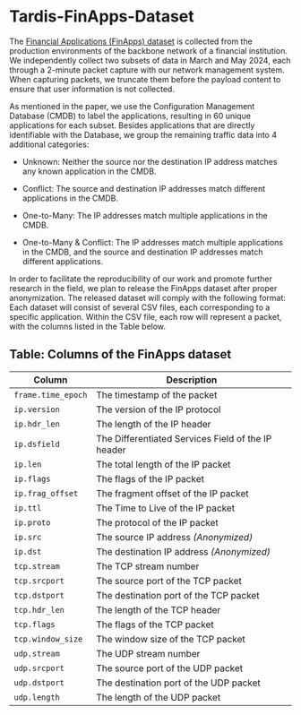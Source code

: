 # Tardis-FinApps-Dataset

The [Financial Applications (FinApps) dataset](https://cloud.tsinghua.edu.cn/d/08ef8799205140df9fde/) is collected from the production environments of the backbone network of a financial institution. We independently collect two subsets of data in March and May 2024, each through a 2-minute packet capture with our network management system. When capturing packets, we truncate them before the payload content to ensure that user information is not collected.

As mentioned in the paper, we use the Configuration Management Database (CMDB) to label the applications, resulting in 60 unique applications for each subset. Besides applications that are directly identifiable with the Database, we group the remaining traffic data into 4 additional categories:

- Unknown: Neither the source nor the destination IP address matches any known application in the CMDB.

- Conflict: The source and destination IP addresses match different applications in the CMDB.

- One-to-Many: The IP addresses match multiple applications in the CMDB.

- One-to-Many & Conflict: The IP addresses match multiple applications in the CMDB, and the source and destination IP addresses match different applications.

In order to facilitate the reproducibility of our work and promote further research in the field, we plan to release the FinApps dataset after proper anonymization. The released dataset will comply with the following format: Each dataset will consist of several CSV files, each corresponding to a specific application. Within the CSV file, each row will represent a packet, with the columns listed in the Table below.

## Table: Columns of the FinApps dataset
| Column             | Description                                        |
| ------------------ | -------------------------------------------------- |
| `frame.time_epoch` | The timestamp of the packet                        |
| `ip.version`       | The version of the IP protocol                     |
| `ip.hdr_len`       | The length of the IP header                        |
| `ip.dsfield`       | The Differentiated Services Field of the IP header |
| `ip.len`           | The total length of the IP packet                  |
| `ip.flags`         | The flags of the IP packet                         |
| `ip.frag_offset`   | The fragment offset of the IP packet               |
| `ip.ttl`           | The Time to Live of the IP packet                  |
| `ip.proto`         | The protocol of the IP packet                      |
| `ip.src`           | The source IP address *(Anonymized)*               |
| `ip.dst`           | The destination IP address *(Anonymized)*          |
| `tcp.stream`       | The TCP stream number                              |
| `tcp.srcport`      | The source port of the TCP packet                  |
| `tcp.dstport`      | The destination port of the TCP packet             |
| `tcp.hdr_len`      | The length of the TCP header                       |
| `tcp.flags`        | The flags of the TCP packet                        |
| `tcp.window_size`  | The window size of the TCP packet                  |
| `udp.stream`       | The UDP stream number                              |
| `udp.srcport`      | The source port of the UDP packet                  |
| `udp.dstport`      | The destination port of the UDP packet             |
| `udp.length`       | The length of the UDP packet                       |
